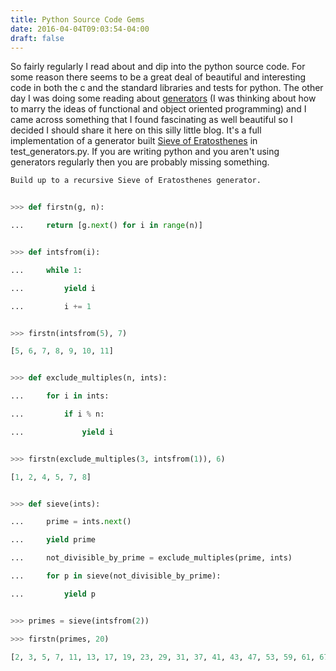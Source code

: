 ```yaml
---
title: Python Source Code Gems
date: 2016-04-04T09:03:54-04:00
draft: false
---
```

So fairly regularly I read about and dip into the python source code. For some reason there seems to be a great deal of beautiful and interesting code in both the c and the standard libraries and tests for python. The other day I was doing some reading about [generators](https://docs.python.org/2/howto/functional.html#passing-values-into-a-generator) (I was thinking about how to marry the ideas of functional and object oriented programming) and I came across something that I found fascinating as well beautiful so I decided I should share it here on this silly little blog. It's a full implementation of a generator built [Sieve of Eratosthenes](https://en.wikipedia.org/wiki/Sieve_of_Eratosthenes) in test_generators.py.   If you are writing python and you aren't using generators regularly then you are probably missing something.

```python
Build up to a recursive Sieve of Eratosthenes generator.


>>> def firstn(g, n):

...     return [g.next() for i in range(n)]


>>> def intsfrom(i):

...     while 1:

...         yield i

...         i += 1


>>> firstn(intsfrom(5), 7)

[5, 6, 7, 8, 9, 10, 11]


>>> def exclude_multiples(n, ints):

...     for i in ints:

...         if i % n:

...             yield i


>>> firstn(exclude_multiples(3, intsfrom(1)), 6)

[1, 2, 4, 5, 7, 8]


>>> def sieve(ints):

...     prime = ints.next()

...     yield prime

...     not_divisible_by_prime = exclude_multiples(prime, ints)

...     for p in sieve(not_divisible_by_prime):

...         yield p


>>> primes = sieve(intsfrom(2))

>>> firstn(primes, 20)

[2, 3, 5, 7, 11, 13, 17, 19, 23, 29, 31, 37, 41, 43, 47, 53, 59, 61, 67, 71]
```